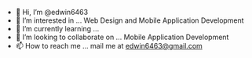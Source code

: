 - 👋 Hi, I’m @edwin6463
- 👀 I’m interested in ... Web Design and Mobile Application Development
- 🌱 I’m currently learning ... 
- 💞️ I’m looking to collaborate on ... Mobile Application Development
- 📫 How to reach me ... mail me at edwin6463@gmail.com

<!---
edwin6463/edwin6463 is a ✨ special ✨ repository because its `README.md` (this file) appears on your GitHub profile.
You can click the Preview link to take a look at your changes.
--->
